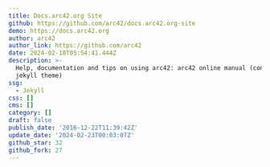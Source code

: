 ```yaml
---
title: Docs.arc42.org Site
github: https://github.com/arc42/docs.arc42.org-site
demo: https://docs.arc42.org
author: arc42
author_link: https://github.com/arc42
date: 2024-02-18T05:54:41.444Z
description: >-
  Help, documentation and tips on using arc42: arc42 online manual (content and
  jekyll theme)
ssg:
  - Jekyll
css: []
cms: []
category: []
draft: false
publish_date: '2016-12-22T11:39:42Z'
update_date: '2024-02-23T00:03:07Z'
github_star: 32
github_fork: 27
---
```

